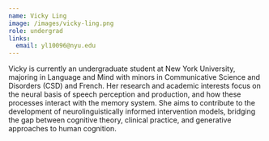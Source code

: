 ```yaml
---
name: Vicky Ling
image: /images/vicky-ling.png
role: undergrad
links:
  email: yl10096@nyu.edu
---
```


Vicky is currently an undergraduate student at New York University, majoring in Language and Mind with minors in Communicative Science and Disorders (CSD) and French. Her research and academic interests focus on the neural basis of speech perception and production, and how these processes interact with the memory system. She aims to contribute to the development of neurolinguistically informed intervention models, bridging the gap between cognitive theory, clinical practice, and generative approaches to human cognition.
